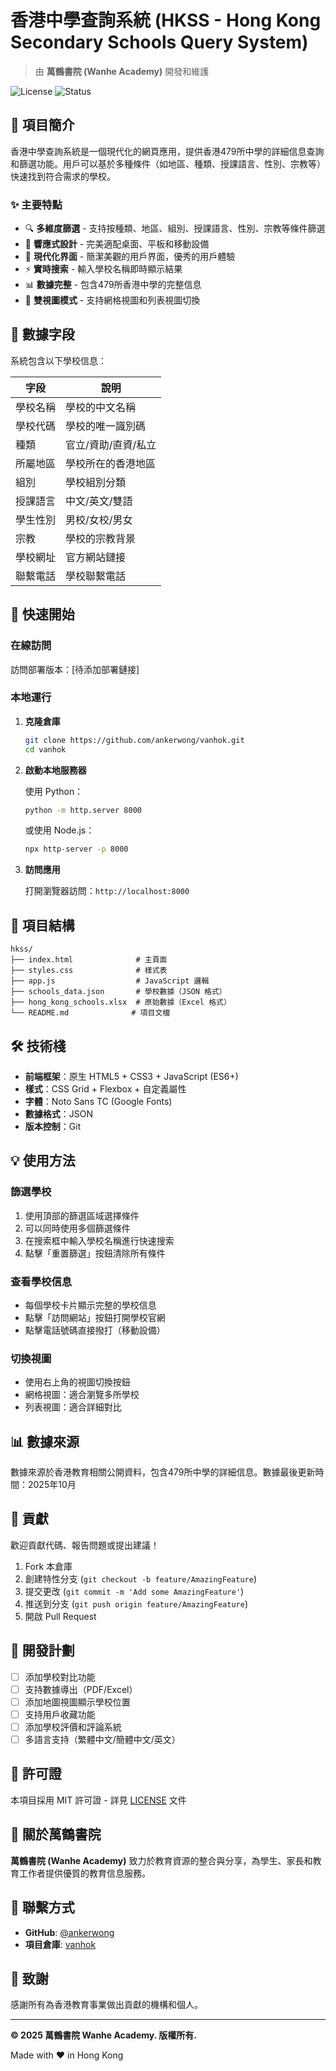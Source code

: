 # 香港中學查詢系統 (HKSS - Hong Kong Secondary Schools Query System)

> 由 **萬鶴書院 (Wanhe Academy)** 開發和維護

![License](https://img.shields.io/badge/license-MIT-blue.svg)
![Status](https://img.shields.io/badge/status-active-success.svg)

## 📖 項目簡介

香港中學查詢系統是一個現代化的網頁應用，提供香港479所中學的詳細信息查詢和篩選功能。用戶可以基於多種條件（如地區、種類、授課語言、性別、宗教等）快速找到符合需求的學校。

### ✨ 主要特點

- 🔍 **多維度篩選** - 支持按種類、地區、組別、授課語言、性別、宗教等條件篩選
- 📱 **響應式設計** - 完美適配桌面、平板和移動設備
- 🎨 **現代化界面** - 簡潔美觀的用戶界面，優秀的用戶體驗
- ⚡ **實時搜索** - 輸入學校名稱即時顯示結果
- 📊 **數據完整** - 包含479所香港中學的完整信息
- 🔄 **雙視圖模式** - 支持網格視圖和列表視圖切換

## 🎯 數據字段

系統包含以下學校信息：

| 字段 | 說明 |
|------|------|
| 學校名稱 | 學校的中文名稱 |
| 學校代碼 | 學校的唯一識別碼 |
| 種類 | 官立/資助/直資/私立 |
| 所屬地區 | 學校所在的香港地區 |
| 組別 | 學校組別分類 |
| 授課語言 | 中文/英文/雙語 |
| 學生性別 | 男校/女校/男女 |
| 宗教 | 學校的宗教背景 |
| 學校網址 | 官方網站鏈接 |
| 聯繫電話 | 學校聯繫電話 |

## 🚀 快速開始

### 在線訪問

訪問部署版本：[待添加部署鏈接]

### 本地運行

1. **克隆倉庫**
   ```bash
   git clone https://github.com/ankerwong/vanhok.git
   cd vanhok
   ```

2. **啟動本地服務器**

   使用 Python：
   ```bash
   python -m http.server 8000
   ```

   或使用 Node.js：
   ```bash
   npx http-server -p 8000
   ```

3. **訪問應用**
   
   打開瀏覽器訪問：`http://localhost:8000`

## 📁 項目結構

```
hkss/
├── index.html              # 主頁面
├── styles.css              # 樣式表
├── app.js                  # JavaScript 邏輯
├── schools_data.json       # 學校數據（JSON 格式）
├── hong_kong_schools.xlsx  # 原始數據（Excel 格式）
└── README.md              # 項目文檔
```

## 🛠️ 技術棧

- **前端框架**：原生 HTML5 + CSS3 + JavaScript (ES6+)
- **樣式**：CSS Grid + Flexbox + 自定義屬性
- **字體**：Noto Sans TC (Google Fonts)
- **數據格式**：JSON
- **版本控制**：Git

## 💡 使用方法

### 篩選學校

1. 使用頂部的篩選區域選擇條件
2. 可以同時使用多個篩選條件
3. 在搜索框中輸入學校名稱進行快速搜索
4. 點擊「重置篩選」按鈕清除所有條件

### 查看學校信息

- 每個學校卡片顯示完整的學校信息
- 點擊「訪問網站」按鈕打開學校官網
- 點擊電話號碼直接撥打（移動設備）

### 切換視圖

- 使用右上角的視圖切換按鈕
- 網格視圖：適合瀏覽多所學校
- 列表視圖：適合詳細對比

## 📊 數據來源

數據來源於香港教育相關公開資料，包含479所中學的詳細信息。數據最後更新時間：2025年10月

## 🤝 貢獻

歡迎貢獻代碼、報告問題或提出建議！

1. Fork 本倉庫
2. 創建特性分支 (`git checkout -b feature/AmazingFeature`)
3. 提交更改 (`git commit -m 'Add some AmazingFeature'`)
4. 推送到分支 (`git push origin feature/AmazingFeature`)
5. 開啟 Pull Request

## 📝 開發計劃

- [ ] 添加學校對比功能
- [ ] 支持數據導出（PDF/Excel）
- [ ] 添加地圖視圖顯示學校位置
- [ ] 支持用戶收藏功能
- [ ] 添加學校評價和評論系統
- [ ] 多語言支持（繁體中文/簡體中文/英文）

## 📄 許可證

本項目採用 MIT 許可證 - 詳見 [LICENSE](LICENSE) 文件

## 👥 關於萬鶴書院

**萬鶴書院 (Wanhe Academy)** 致力於教育資源的整合與分享，為學生、家長和教育工作者提供優質的教育信息服務。

## 📧 聯繫方式

- **GitHub**: [@ankerwong](https://github.com/ankerwong)
- **項目倉庫**: [vanhok](https://github.com/ankerwong/vanhok)

## 🙏 致謝

感謝所有為香港教育事業做出貢獻的機構和個人。

---

**© 2025 萬鶴書院 Wanhe Academy. 版權所有.**

Made with ❤️ in Hong Kong
